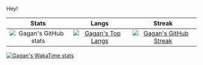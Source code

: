 Hey! 
 
| Stats                                                                                                            | Langs                                                                                                             | Streak                                                                                                            |
|:----------------------------------------------------------------------------------------------------------------:|:----------------------------------------------------------------------------------------------------------------:|:----------------------------------------------------------------------------------------------------------------:|
| ![Gagan's GitHub stats](https://github-readme-stats.vercel.app/api?username=GaganReddyin&show_icons=true&title_color=74ff0a&icon_color=74ff0a&text_color=9f9f9f&bg_color=2D2D2D&hide_border=true&count_private=true) | [![Gagan's Top Langs](https://github-readme-stats.vercel.app/api/top-langs/?username=GaganReddyin&layout=compact&title_color=74ff0a&text_color=9f9f9f&bg_color=2D2D2D&hide_border=true)](https://github.com/GaganReddyin?tab=repositories) | [![Gagan's GitHub Streak](https://github-readme-streak-stats.herokuapp.com/?user=GaganReddyin&theme=dark&background=2D2D2D&currStreakLabel=74ff0a&ring=74ff0a&fire=74ff0a&sideLabels=74ff0a&hide_border=true)](https://github.com/GaganReddyin?tab=repositories) |

[![Gagan's WakaTime stats](https://github-readme-stats.vercel.app/api/wakatime?username=GaganReddyin)](https://github.com/anuraghazra/github-readme-stats)

